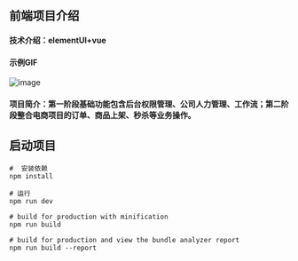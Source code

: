 ## 前端项目介绍



#### 技术介绍：elementUI+vue


#### 示例GIF
![image](https://github.com/chenyuming98/element-vue-wn-project/show.gif)


#### 项目简介：第一阶段基础功能包含后台权限管理、公司人力管理、工作流；第二阶段整合电商项目的订单、商品上架、秒杀等业务操作。
















## 启动项目

```
#  安装依赖
npm install

# 运行
npm run dev

# build for production with minification
npm run build

# build for production and view the bundle analyzer report
npm run build --report
```
